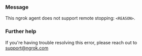 
### Message
This ngrok agent does not support remote stopping: <code>&lt;REASON&gt;</code>.

### Further help
If you're having trouble resolving this error, please reach out to [support@ngrok.com](mailto:support@ngrok.com?subject=Help%20with%20ERR_NGROK_805)


